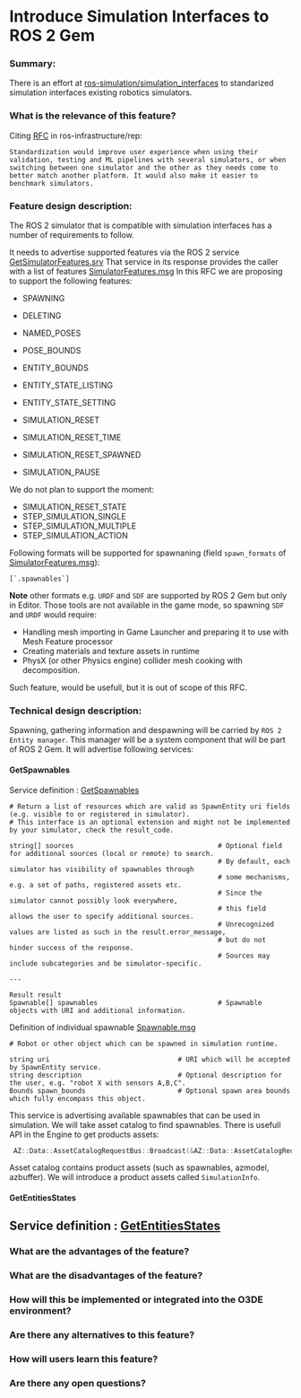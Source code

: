 # Introduce Simulation Interfaces to ROS 2 Gem 
<!-- This RFC template should be used for any feature that is not a bug or a substantial reorganization of the O3DE product.

If you submit a pull request to implement a new feature without going through the RFC process, it may be closed with a polite request to submit an RFC first.

A hastily-proposed RFC can hurt its chances of acceptance. Low quality proposals, proposals for previously-rejected features, or those that don't fit into the near-term roadmap, may be quickly rejected, which can be demotivating for the unprepared contributor. Laying some groundwork ahead of the RFC can make the process smoother.

Although there is no single way to prepare for submitting an RFC, it is generally a good idea to pursue feedback from other project developers beforehand, to ascertain that the RFC may be desirable; having a consistent impact on the project requires concerted effort toward consensus-building.

The most common preparations for writing and submitting an RFC include talking the idea over on our Discord server, discussing the topic on our GitHub RFCs discussions page, and occasionally posting "pre-RFCs" on the GitHub RFCs discussion page. You may file issues in the RFCs repo for discussion, but these are not actively looked at by the teams.

As a rule of thumb, receiving encouraging feedback from long-standing project developers, and particularly members of the relevant sub-team is a good indication that the RFC is worth pursuing. -->

### Summary:
<!-- Single paragraph explanation of the feature -->

There is an effort at [ros-simulation/simulation_interfaces](https://github.com/ros-simulation/simulation_interfaces/pull/1) to standarized simulation interfaces existing robotics simulators.


### What is the relevance of this feature?
<!-- Why is this important? What are the use cases? What will it do once completed? -->

Citing [RFC](https://github.com/ros-infrastructure/rep/issues/410) in ros-infrastructure/rep:
```
Standardization would improve user experience when using their validation, testing and ML pipelines with several simulators, or when switching between one simulator and the other as they needs come to better match another platform. It would also make it easier to benchmark simulators.
```

### Feature design description:
<!-- - Explain the design of the feature with enough detail that someone familiar with the environment and framework can understand the concept and be able to explain it to others. 
- It should include at least one end to end example of how it will be used and specific details with outlying use cases. 

- If there is any new terminology, it should be defined here. -->

The ROS 2 simulator that is compatible with simulation interfaces has a number of requirements to follow.

It needs to advertise supported features via the ROS 2 service [GetSimulatorFeatures.srv](https://github.com/adamdbrw/simulation_interfaces/blob/simulation_interfaces/srv/GetSimulatorFeatures.srv)
That service in its response provides the caller with a list of features [SimulatorFeatures.msg](https://github.com/adamdbrw/simulation_interfaces/blob/simulation_interfaces/msg/SimulatorFeatures.msg)
In this RFC we are proposing to support the following features:

 - SPAWNING
 - DELETING
 - NAMED_POSES
 - POSE_BOUNDS
 - ENTITY_BOUNDS

 - ENTITY_STATE_LISTING
 - ENTITY_STATE_SETTING

 - SIMULATION_RESET
 - SIMULATION_RESET_TIME
 - SIMULATION_RESET_SPAWNED

 - SIMULATION_PAUSE

We do not plan to support the moment:
 - SIMULATION_RESET_STATE
 - STEP_SIMULATION_SINGLE
 - STEP_SIMULATION_MULTIPLE
 - STEP_SIMULATION_ACTION

Following formats will be supported for spawnaning (field `spawn_formats` of [SimulatorFeatures.msg](https://github.com/adamdbrw/simulation_interfaces/blob/simulation_interfaces/msg/SimulatorFeatures.msg)):
```
[`.spawnables`]
```

**Note** other formats e.g. `URDF` and `SDF` are supported by ROS 2 Gem but only in Editor. 
Those tools are not available in the game mode, so spawning `SDF` and `URDF` would require:
 - Handling mesh importing in Game Launcher and preparing it to use with Mesh Feature processor
 - Creating materials and texture assets in runtime
 - PhysX (or other Physics engine) collider mesh cooking with decomposition.

Such feature, would be usefull, but it is out of scope of this RFC.

### Technical design description:

Spawning, gathering information and despawning will be carried by 
`ROS 2 Entity manager`.
This manager will be a system component that will be part of ROS 2 Gem.
It will advertise following services:

#### GetSpawnables
Service definition : [GetSpawnables](https://github.com/adamdbrw/simulation_interfaces/blob/simulation_interfaces/srv/GetSpawnables.srv)
```
# Return a list of resources which are valid as SpawnEntity uri fields (e.g. visible to or registered in simulator).
# This interface is an optional extension and might not be implemented by your simulator, check the result_code.

string[] sources                                    # Optional field for additional sources (local or remote) to search.
                                                    # By default, each simulator has visibility of spawnables through
                                                    # some mechanisms, e.g. a set of paths, registered assets etc.
                                                    # Since the simulator cannot possibly look everywhere,
                                                    # this field allows the user to specify additional sources.
                                                    # Unrecognized values are listed as such in the result.error_message,
                                                    # but do not hinder success of the response.
                                                    # Sources may include subcategories and be simulator-specific.

---

Result result
Spawnable[] spawnables                              # Spawnable objects with URI and additional information.
```
Definition of individual spawnable [Spawnable.msg](https://github.com/adamdbrw/simulation_interfaces/blob/simulation_interfaces/msg/Spawnable.msg)
```
# Robot or other object which can be spawned in simulation runtime.

string uri                                # URI which will be accepted by SpawnEntity service.
string description                        # Optional description for the user, e.g. "robot X with sensors A,B,C".
Bounds spawn_bounds                       # Optional spawn area bounds which fully encompass this object.
```

This service is advertising available spawnables that can be used in simulation.
We will take asset catalog to find spawnables. 
There is usefull API in the Engine to get products assets:
```cpp
 AZ::Data::AssetCatalogRequestBus::Broadcast(&AZ::Data::AssetCatalogRequests::EnumerateAssets, nullptr, enumerateCallback, nullptr);
```
Asset catalog contains product assets (such as spawnables, azmodel, azbuffer).
We will introduce a product assets called `SimulationInfo`.



#### GetEntitiesStates
Service definition :  [GetEntitiesStates](https://github.com/adamdbrw/simulation_interfaces/blob/simulation_interfaces/srv/SetEntityState.srv)
- 

<!-- - Explain the technical portion of the work in enough detail that members can implement the feature. 

- Explain any API or process changes required to implement this feature

- This section should relate to the feature design description by reference and explain in more detail how it makes the feature design examples work.

- This should also provide detailed information on compatibility with different hardware platforms. -->


### What are the advantages of the feature?
<!-- - Explain the advantages for someone to use this feature -->

### What are the disadvantages of the feature?
<!-- - Explain any disadvantages for someone to use this feature -->

### How will this be implemented or integrated into the O3DE environment?
<!-- - Explain how this will be integrated within codebase of O3DE and any special library or technical stack requirements. -->

### Are there any alternatives to this feature?
<!-- - Provide any other designs that have been considered. Explain what the impact might be to not doing this.
- If there is any prior art or approaches with other frameworks in the same domain, explain how they may have solved this problem or implemented this feature. -->

### How will users learn this feature?
<!-- - Detail how it can be best presented and how it is used as an extension or as a standalone tool used with O3DE.
- Explain if and how it may change the approach of how individuals would use the platform and if any documentation must be changed or reorganized.
- Explain how it would be taught to new and existing O3DE users.
- Include any significant impacts to documentation such as; Required official video updates, required product screenshot updates (i.e. Editor UX changes), new documentation site sections.  -->

### Are there any open questions?
<!-- - What are some of the open questions and potential scenarios that should be considered? -->
